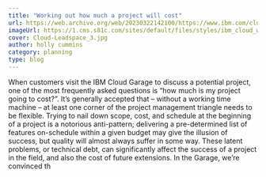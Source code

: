 ```yaml
---
title: "Working out how much a project will cost"
url: https://web.archive.org/web/20230322142100/https://www.ibm.com/cloud/blog/working-much-project-will-cost
imageUrl: https://1.cms.s81c.com/sites/default/files/styles/ibm_cloud_wide_background/public/2019-01-18/Cloud-Leadspace_3.jpg?itok=uw-YSGvT
cover: Cloud-Leadspace_3.jpg
author: holly cummins
category: planning
type: blog
---
```


When customers visit the IBM Cloud Garage to discuss a potential project, one of the most frequently asked questions is “how much is my project going to cost?”. It’s generally accepted that – without a working time machine – at least one corner of the project management triangle needs to be flexible. Trying to nail down scope, cost, and schedule at the beginning of a project is a notorious anti-pattern; delivering a pre-determined list of features on-schedule within a given budget may give the illusion of success, but quality will almost always suffer in some way. These latent problems, or technical debt, can significantly affect the success of a project in the field, and also the cost of future extensions. In the Garage, we’re convinced th
